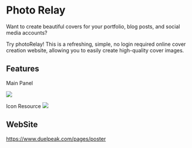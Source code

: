 # Photo Relay

Want to create beautiful covers for your portfolio, blog posts, and social media accounts?

Try photoRelay! This is a refreshing, simple, no login required online cover creation website, allowing you to easily create high-quality cover images.


## Features
Main Panel

![](https://img.duelpeak.com/duelpeak/202404/d09ade5bbb6394e1fb6c6aa7a256146e1f06d649f193f4c19120f50a07a3a8b9.jpg)

Icon Resource
![](https://img.duelpeak.com/duelpeak/202404/0401cdcbb98bf9930a604bf2f803a91668742eeefe1ac12c02b3ab57bc168c1f.jpg)

## WebSite
https://www.duelpeak.com/pages/poster
